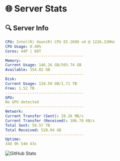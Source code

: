 # 🌐 Server Stats
## 🔍 Server Info
```yaml
CPU: Intel(R) Xeon(R) CPU E5-2699 v4 @ 1226.31MHz
CPU Usage: 0.40%
Cores: 44P | 88T
-----------------------------------
Memory:
Current Usage: 146.26 GB/503.74 GB
Available: 354.02 GB
-----------------------------------
Disk:
Current Usage: 110.59 GB/1.71 TB
Free: 1.52 TB
-----------------------------------
GPU:
No GPU detected
-----------------------------------
Network:
Current Transfer (Sent): 28.26 MB/s
Current Transfer (Received): 106.70 KB/s
Total Sent: 59.57 TB
Total Received: 528.04 GB
-----------------------------------
Uptime:
34d 9h 54m 43s
```
![GitHub Stats](https://img.shields.io/badge/Updated-2025-04-11_07:17:32-blue)